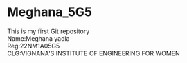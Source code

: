 # Meghana_5G5
This is my first Git repository
<BR>
Name:Meghana yadla
<BR>
Reg:22NM1A05G5
<BR>
CLG:VIGNANA'S INSTITUTE OF ENGINEERING FOR WOMEN
